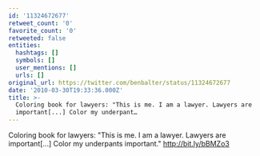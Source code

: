 ```yaml
---
id: '11324672677'
retweet_count: '0'
favorite_count: '0'
retweeted: false
entities:
  hashtags: []
  symbols: []
  user_mentions: []
  urls: []
original_url: https://twitter.com/benbalter/status/11324672677
date: '2010-03-30T19:33:36.000Z'
title: >-
  Coloring book for lawyers: "This is me. I am a lawyer. Lawyers are
  important[...] Color my underpant…
---
```


Coloring book for lawyers: "This is me. I am a lawyer. Lawyers are important[...] Color my underpants important." http://bit.ly/bBMZo3